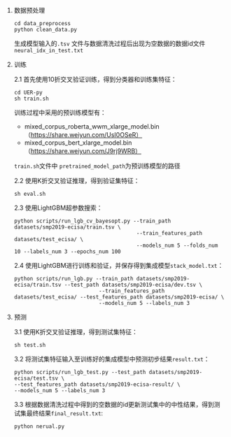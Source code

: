 1. 数据预处理

   ```shell
   cd data_preprocess
   python clean_data.py
   ```

   生成模型输入的`.tsv` 文件与数据清洗过程后出现为空数据的数据id文件`neural_idx_in_test.txt`

   

2. 训练

   2.1	首先使用10折交叉验证训练，得到分类器和训练集特征：

   ```shell
   cd UER-py
   sh train.sh
   ```

   训练过程中采用的预训练模型有：

   - mixed_corpus_roberta_wwm_xlarge_model.bin （https://share.weiyun.com/UsI0OSeR）
   - mixed_corpus_bert_xlarge_model.bin （https://share.weiyun.com/J9rj9WRB）

   `train.sh`文件中 `pretrained_model_path`为预训练模型的路径

   2.2	使用K折交叉验证推理，得到验证集特征：

   ```shell
   sh eval.sh
   ```

   2.3	使用LightGBM超参数搜索：

   ```shell
   python scripts/run_lgb_cv_bayesopt.py --train_path datasets/smp2019-ecisa/train.tsv \
                                          --train_features_path datasets/test_ecisa/ \
                                          --models_num 5 --folds_num 10 --labels_num 3 --epochs_num 100
   ```

   2.4	使用LightGBM进行训练和验证，并保存得到集成模型`stack_model.txt`：

   ```shell
   python scripts/run_lgb.py --train_path datasets/smp2019-ecisa/train.tsv --test_path datasets/smp2019-ecisa/dev.tsv \
                              --train_features_path datasets/test_ecisa/ --test_features_path datasets/smp2019-ecisa/ \
                              --models_num 5 --labels_num 3
   ```

   

3. 预测

   3.1	使用K折交叉验证推理，得到测试集特征：

   ```shell
   sh test.sh
   ```

   3.2	将测试集特征输入至训练好的集成模型中预测初步结果`result.txt`：

   ```shell
   python scripts/run_lgb_test.py --test_path datasets/smp2019-ecisa/test.tsv \
   --test_features_path datasets/smp2019-ecisa-result/ \
   --models_num 5 --labels_num 3
   ```

   3.3	根据数据清洗过程中得到的空数据的id更新测试集中的中性结果，得到测试集最终结果`final_result.txt`:

   ```shell
   python nerual.py
   ```

   

